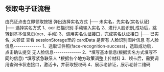 ## 领取电子证流程
由亮证点击立即领取按钮 弹出选择实名方式
├── 未实名，先实名(实名认证)
   ├── 选择实名方式
      1、ocr 扫描识别   手动输入实名 
      2、进行人脸识别,成功后，跳转到基本信息页(ocr、手动)
      3、调用实名认证接口，完成实名认证接口
   ├── 已实名, 未领证
      查看 sessionStorage里的 cardData 是否有 人脸识别图片信息
      有人脸信息--------------
      1、选取证件照(face-recognition-success)，选取成功后，点击确认提交
      无人脸信息--------------
      2、*填写基本信息(根据实名方式填写不同的信息)
         *填写紧急联系人
         *根据各个地方政策调整上传材料
      3、领卡后，需要调用查询卡状态接口，激活卡，并获取授权码
      4、展示老龄证，展示老龄二维码
